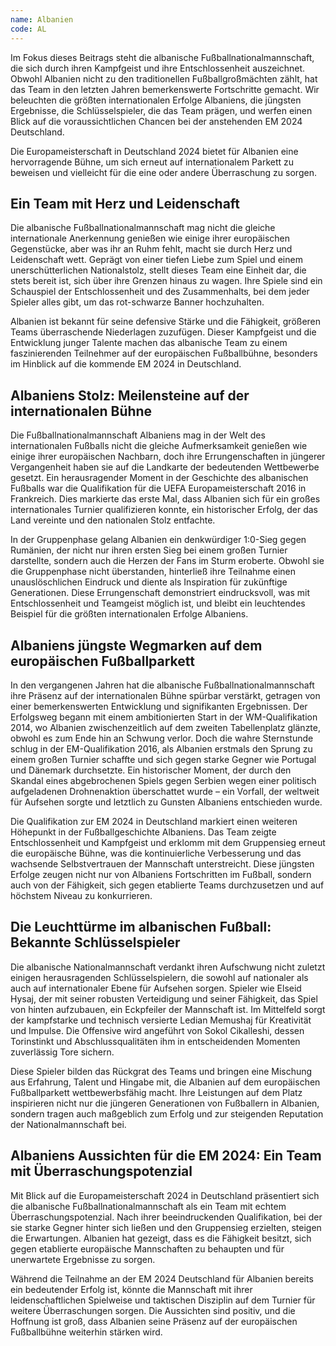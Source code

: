 ```yaml
---
name: Albanien
code: AL
---
```


Im Fokus dieses Beitrags steht die albanische Fußballnationalmannschaft, die sich durch ihren Kampfgeist und ihre Entschlossenheit auszeichnet. Obwohl Albanien nicht zu den traditionellen Fußballgroßmächten zählt, hat das Team in den letzten Jahren bemerkenswerte Fortschritte gemacht. Wir beleuchten die größten internationalen Erfolge Albaniens, die jüngsten Ergebnisse, die Schlüsselspieler, die das Team prägen, und werfen einen Blick auf die voraussichtlichen Chancen bei der anstehenden EM 2024 Deutschland. 

Die Europameisterschaft in Deutschland 2024 bietet für Albanien eine hervorragende Bühne, um sich erneut auf internationalem Parkett zu beweisen und vielleicht für die eine oder andere Überraschung zu sorgen.


## Ein Team mit Herz und Leidenschaft

Die albanische Fußballnationalmannschaft mag nicht die gleiche internationale Anerkennung genießen wie einige ihrer europäischen Gegenstücke, aber was ihr an Ruhm fehlt, macht sie durch Herz und Leidenschaft wett. Geprägt von einer tiefen Liebe zum Spiel und einem unerschütterlichen Nationalstolz, stellt dieses Team eine Einheit dar, die stets bereit ist, sich über ihre Grenzen hinaus zu wagen. Ihre Spiele sind ein Schauspiel der Entschlossenheit und des Zusammenhalts, bei dem jeder Spieler alles gibt, um das rot-schwarze Banner hochzuhalten. 

Albanien ist bekannt für seine defensive Stärke und die Fähigkeit, größeren Teams überraschende Niederlagen zuzufügen. Dieser Kampfgeist und die Entwicklung junger Talente machen das albanische Team zu einem faszinierenden Teilnehmer auf der europäischen Fußballbühne, besonders im Hinblick auf die kommende EM 2024 in Deutschland.


## Albaniens Stolz: Meilensteine auf der internationalen Bühne

Die Fußballnationalmannschaft Albaniens mag in der Welt des internationalen Fußballs nicht die gleiche Aufmerksamkeit genießen wie einige ihrer europäischen Nachbarn, doch ihre Errungenschaften in jüngerer Vergangenheit haben sie auf die Landkarte der bedeutenden Wettbewerbe gesetzt. Ein herausragender Moment in der Geschichte des albanischen Fußballs war die Qualifikation für die UEFA Europameisterschaft 2016 in Frankreich. Dies markierte das erste Mal, dass Albanien sich für ein großes internationales Turnier qualifizieren konnte, ein historischer Erfolg, der das Land vereinte und den nationalen Stolz entfachte. 

In der Gruppenphase gelang Albanien ein denkwürdiger 1:0-Sieg gegen Rumänien, der nicht nur ihren ersten Sieg bei einem großen Turnier darstellte, sondern auch die Herzen der Fans im Sturm eroberte. Obwohl sie die Gruppenphase nicht überstanden, hinterließ ihre Teilnahme einen unauslöschlichen Eindruck und diente als Inspiration für zukünftige Generationen. Diese Errungenschaft demonstriert eindrucksvoll, was mit Entschlossenheit und Teamgeist möglich ist, und bleibt ein leuchtendes Beispiel für die größten internationalen Erfolge Albaniens.


## Albaniens jüngste Wegmarken auf dem europäischen Fußballparkett

In den vergangenen Jahren hat die albanische Fußballnationalmannschaft ihre Präsenz auf der internationalen Bühne spürbar verstärkt, getragen von einer bemerkenswerten Entwicklung und signifikanten Ergebnissen. Der Erfolgsweg begann mit einem ambitionierten Start in der WM-Qualifikation 2014, wo Albanien zwischenzeitlich auf dem zweiten Tabellenplatz glänzte, obwohl es zum Ende hin an Schwung verlor. Doch die wahre Sternstunde schlug in der EM-Qualifikation 2016, als Albanien erstmals den Sprung zu einem großen Turnier schaffte und sich gegen starke Gegner wie Portugal und Dänemark durchsetzte. Ein historischer Moment, der durch den Skandal eines abgebrochenen Spiels gegen Serbien wegen einer politisch aufgeladenen Drohnenaktion überschattet wurde – ein Vorfall, der weltweit für Aufsehen sorgte und letztlich zu Gunsten Albaniens entschieden wurde.

Die Qualifikation zur EM 2024 in Deutschland markiert einen weiteren Höhepunkt in der Fußballgeschichte Albaniens. Das Team zeigte Entschlossenheit und Kampfgeist und erklomm mit dem Gruppensieg erneut die europäische Bühne, was die kontinuierliche Verbesserung und das wachsende Selbstvertrauen der Mannschaft unterstreicht. Diese jüngsten Erfolge zeugen nicht nur von Albaniens Fortschritten im Fußball, sondern auch von der Fähigkeit, sich gegen etablierte Teams durchzusetzen und auf höchstem Niveau zu konkurrieren.


## Die Leuchttürme im albanischen Fußball: Bekannte Schlüsselspieler

Die albanische Nationalmannschaft verdankt ihren Aufschwung nicht zuletzt einigen herausragenden Schlüsselspielern, die sowohl auf nationaler als auch auf internationaler Ebene für Aufsehen sorgen. Spieler wie Elseid Hysaj, der mit seiner robusten Verteidigung und seiner Fähigkeit, das Spiel von hinten aufzubauen, ein Eckpfeiler der Mannschaft ist. Im Mittelfeld sorgt der kampfstarke und technisch versierte Ledian Memushaj für Kreativität und Impulse. Die Offensive wird angeführt von Sokol Cikalleshi, dessen Torinstinkt und Abschlussqualitäten ihm in entscheidenden Momenten zuverlässig Tore sichern. 

Diese Spieler bilden das Rückgrat des Teams und bringen eine Mischung aus Erfahrung, Talent und Hingabe mit, die Albanien auf dem europäischen Fußballparkett wettbewerbsfähig macht. Ihre Leistungen auf dem Platz inspirieren nicht nur die jüngeren Generationen von Fußballern in Albanien, sondern tragen auch maßgeblich zum Erfolg und zur steigenden Reputation der Nationalmannschaft bei.


## Albaniens Aussichten für die EM 2024: Ein Team mit Überraschungspotenzial

Mit Blick auf die Europameisterschaft 2024 in Deutschland präsentiert sich die albanische Fußballnationalmannschaft als ein Team mit echtem Überraschungspotenzial. Nach ihrer beeindruckenden Qualifikation, bei der sie starke Gegner hinter sich ließen und den Gruppensieg erzielten, steigen die Erwartungen. Albanien hat gezeigt, dass es die Fähigkeit besitzt, sich gegen etablierte europäische Mannschaften zu behaupten und für unerwartete Ergebnisse zu sorgen. 

Während die Teilnahme an der EM 2024 Deutschland für Albanien bereits ein bedeutender Erfolg ist, könnte die Mannschaft mit ihrer leidenschaftlichen Spielweise und taktischen Disziplin auf dem Turnier für weitere Überraschungen sorgen. Die Aussichten sind positiv, und die Hoffnung ist groß, dass Albanien seine Präsenz auf der europäischen Fußballbühne weiterhin stärken wird.